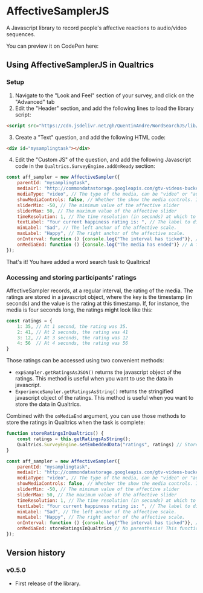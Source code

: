 # AffectiveSamplerJS
A Javascript library to record people's affective reactions to audio/video sequences.

You can preview it on CodePen here:


## Using AffectiveSamplerJS in Qualtrics

### Setup

1. Navigate to the "Look and Feel" section of your survey, and click on the "Advanced" tab
2. Edit the "Header" section, and add the following lines to load the library script:
```html
<script src="https://cdn.jsdelivr.net/gh/QuentinAndre/WordSearchJS/lib/wordsearch.min.js"></script>
```
3. Create a "Text" question, and add the following HTML code:
```html
<div id="mysamplingtask"></div>
```

4. Edit the "Custom JS" of the question, and add the following Javascript code in the `Qualtrics.SurveyEngine.addOnReady` section:
```javascript
const aff_sampler = new AffectiveSampler({
    parentId: "mysamplingtask",
    mediaUrl: "http://commondatastorage.googleapis.com/gtv-videos-bucket/sample/BigBuckBunny.mp4", // The media to show.
    mediaType: "video", // The type of the media, can be "video" or "audio"
    showMediaControls: false, // Whether the show the media controls. If false, only a play/pause button will be displayed.
    sliderMin: -50, // The minimum value of the affective slider
    sliderMax: 50, // The maximum value of the affective slider
    timeResolution: 1, // The time resolution (in seconds) at which to sample. Should not be lower than 1.
    textLabel: "Your current happiness rating is: ", // The label to display next to the current affective rating.
    minLabel: "Sad", // The left anchor of the affective scale.
    maxLabel: "Happy", // The right anchor of the affective scale.
    onInterval: function () {console.log("The interval has ticked")}, // A function to call when recording a value.
    onMediaEnd: function () {console.log("The media has ended")} // A function to call when the media ends.
});
```

That's it! You have added a word search task to Qualtrics!

### Accessing and storing participants' ratings

AffectiveSampler records, at a regular interval, the rating of the media. The ratings are stored in a javascript object, 
where the key is the timestamp (in seconds) and the value is the rating at this timestamp. If, for instance, the media 
is four seconds long, the ratings might look like this:

```javascript
const ratings = {
    1: 35, // At 1 second, the rating was 35.
    2: 41, // At 2 seconds, the rating was 41
    3: 12, // At 3 seconds, the rating was 12
    4: 56  // At 4 seconds, the rating was 56
}
```

Those ratings can be accessed using two convenient methods:
* `expSampler.getRatingsAsJSON()` returns the javascript object of the ratings. This method is useful when you want
to use the data in javascript.
* `ExperienceSampler.getRatingsAsString()` returns the stringified javascript object of the ratings. This method is 
useful when you want to store the data in Qualtrics.

Combined with the `onMediaEnd` argument, you can use those methods to store the ratings in Qualtrics when the task is
complete:

```javascript
function storeRatingsInQualtrics() {
    const ratings = this.getRatingsAsString();
    Qualtrics.SurveyEngine.setEmbeddedData("ratings", ratings) // Store the data in an embedded data field called "ratings"
}

const aff_sampler = new AffectiveSampler({
    parentId: "mysamplingtask",
    mediaUrl: "http://commondatastorage.googleapis.com/gtv-videos-bucket/sample/BigBuckBunny.mp4", // The media to show.
    mediaType: "video", // The type of the media, can be "video" or "audio"
    showMediaControls: false, // Whether the show the media controls. If false, only a play/pause button will be displayed.
    sliderMin: -50, // The minimum value of the affective slider
    sliderMax: 50, // The maximum value of the affective slider
    timeResolution: 1, // The time resolution (in seconds) at which to sample. Should not be lower than 1.
    textLabel: "Your current happiness rating is: ", // The label to display next to the current affective rating.
    minLabel: "Sad", // The left anchor of the affective scale.
    maxLabel: "Happy", // The right anchor of the affective scale.
    onInterval: function () {console.log("The interval has ticked")}, // A function to call when recording a value.
    onMediaEnd: storeRatingsInQualtrics // No parenthesis! This function will be called when the task ends.
});
```

## Version history

### v0.5.0
* First release of the library.
